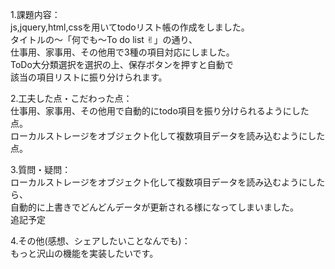 1.課題内容：<br>
js,jquery,html,cssを用いてtodoリスト帳の作成をしました。<br>
タイトルの〜「何でも〜To do list ✌︎」の通り、<br>
仕事用、家事用、その他用で3種の項目対応にしました。<br>
ToDo大分類選択を選択の上、保存ボタンを押すと自動で<br>
該当の項目リストに振り分けられます。

2.工夫した点・こだわった点：<br>
仕事用、家事用、その他用で自動的にtodo項目を振り分けられるようにした点。<br>
ローカルストレージをオブジェクト化して複数項目データを読み込むようにした点。<br>

3.質問・疑問：<br>
ローカルストレージをオブジェクト化して複数項目データを読み込むようにしたら、<br>
自動的に上書きでどんどんデータが更新される様になってしまいました。<br>
追記予定<br>


4.その他(感想、シェアしたいことなんでも)：<br>
もっと沢山の機能を実装したいです。<br>
